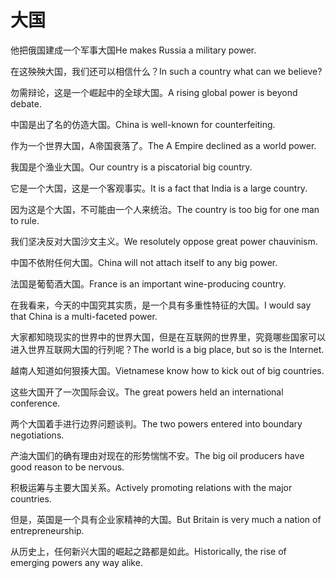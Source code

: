 # 大国

<p><span class="chinese">他把俄国建成一个军事大国</span><span class="english">He makes Russia a military power.</span></p>

<p><span class="chinese">在这殃殃大国，我们还可以相信什么？</span><span class="english">In such a country what can we believe?</span></p>

<p><span class="chinese">勿需辩论，这是一个崛起中的全球大国。</span><span class="english">A rising global power is beyond debate.</span></p>

<p><span class="chinese">中国是出了名的仿造大国。</span><span class="english">China is well-known for counterfeiting.</span></p>

<p><span class="chinese">作为一个世界大国，A帝国衰落了。</span><span class="english">The A Empire declined as a world power.</span></p>

<p><span class="chinese">我国是个渔业大国。</span><span class="english">Our country is a piscatorial big country.</span></p>

<p><span class="chinese">它是一个大国，这是一个客观事实。</span><span class="english">It is a fact that India is a large country.</span></p>

<p><span class="chinese">因为这是个大国，不可能由一个人来统治。</span><span class="english">The country is too big for one man to rule.</span></p>

<p><span class="chinese">我们坚决反对大国沙文主义。</span><span class="english">We resolutely oppose great power chauvinism.</span></p>

<p><span class="chinese">中国不依附任何大国。</span><span class="english">China will not attach itself to any big power.</span></p>

<p><span class="chinese">法国是葡萄酒大国。</span><span class="english">France is an important wine-producing country.</span></p>

<p><span class="chinese">在我看来，今天的中国究其实质，是一个具有多重性特征的大国。</span><span class="english">I would say that China is a multi-faceted power.</span></p>

<p><span class="chinese">大家都知晓现实的世界中的世界大国，但是在互联网的世界里，究竟哪些国家可以进入世界互联网大国的行列呢？</span><span class="english">The world is a big place, but so is the Internet.</span></p>

<p><span class="chinese">越南人知道如何狠揍大国。</span><span class="english">Vietnamese know how to kick out of big countries.</span></p>

<p><span class="chinese">这些大国开了一次国际会议。</span><span class="english">The great powers held an international conference.</span></p>

<p><span class="chinese">两个大国着手进行边界问题谈判。</span><span class="english">The two powers entered into boundary negotiations.</span></p>

<p><span class="chinese">产油大国们的确有理由对现在的形势惴惴不安。</span><span class="english">The big oil producers have good reason to be nervous.</span></p>

<p><span class="chinese">积极运筹与主要大国关系。</span><span class="english">Actively promoting relations with the major countries.</span></p>

<p><span class="chinese">但是，英国是一个具有企业家精神的大国。</span><span class="english">But Britain is very much a nation of entrepreneurship.</span></p>

<p><span class="chinese">从历史上，任何新兴大国的崛起之路都是如此。</span><span class="english">Historically, the rise of emerging powers any way alike.</span></p>

